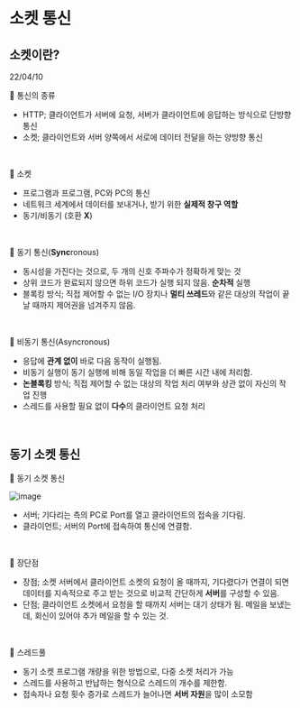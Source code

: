 # 소켓 통신

## 소켓이란?

22/04/10

📎 통신의 종류

- HTTP; 클라이언트가 서버에 요청, 서버가 클라이언트에 응답하는 방식으로 단방향 통신
- 소켓; 클라이언트와 서버 양쪽에서 서로에 데이터 전달을 하는 양방향 통신
<br>

📎 소켓

- 프로그램과 프로그램, PC와 PC의 통신
- 네트워크 세계에서 데이터를 보내거나, 받기 위한 **실제적 창구 역할**
- 동기/비동기 (호환 **X**)
<br>

📎 동기 통신(**Sync**ronous)

- 동시성을 가진다는 것으로, 두 개의 신호 주파수가 정확하게 맞는 것
- 상위 코드가 완료되지 않으면 하위 코드가 실행 되지 않음. **순차적** 실행
- 블록킹 방식; 직접 제어할 수 없는 I/O 장치나 **멀티 쓰레드**와 같은 대상의 작업이 끝날 때까지 제어권을 넘겨주지 않음.
<br>

📎 비동기 통신(Asyncronous)

- 응답에 **관계 없이** 바로 다음 동작이 실행됨.
- 비동기 실행이 동기 실행에 비해 동일 작업을 더 빠른 시간 내에 처리함.
- **논블록킹** 방식; 직접 제어할 수 없는 대상의 작업 처리 여부와 상관 없이 자신의 작업 진행
- 스레드를 사용할 필요 없이 **다수**의 클라이언트 요청 처리
<br>

## 동기 소켓 통신

📎 동기 소켓 통신

![image](https://user-images.githubusercontent.com/87955005/162618903-7255c3e8-8070-4c9b-bcfc-cf997db77202.png)

- 서버; 기다리는 측의 PC로 Port를 열고 클라이언트의 접속을 기다림.
- 클라이언트; 서버의 Port에 접속하여 통신에 연결함.
<br>

📎 장단점

- 장점; 소켓 서버에서 클라이언트 소켓의 요청이 올 때까지, 기다렸다가 연결이 되면 데이터를 지속적으로 주고 받는 것으로 비교적 간단하게 **서버**를 구성할 수 있음.
- 단점; 클라이언트 소켓에서 요청을 할 때까지 서버는 대기 상태가 됨. 메일을 보냈는데, 회신이 있어야 추가 메일을 할 수 있는 것.
<br>

📎 스레드풀

- 동기 소켓 프로그램 개량을 위한 방법으로, 다중 소켓 처리가 가능
- 스레드를 사용하고 반납하는 형식으로 스레드의 개수를 제한함.
- 접속자나 요청 횟수 증가로 스레드가 늘어나면 **서버 자원**을 많이 소모함
<br>
